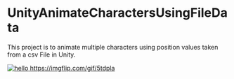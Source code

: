 # UnityAnimateCharactersUsingFileData
This project is to animate multiple characters using position values taken from a csv File in Unity.

<a href="https://imgflip.com/gif/5tdpla"> <img src="https://imgflip.com/gif/5tdpla.gif" title="hello"/> </a>
https://imgflip.com/gif/5tdpla

